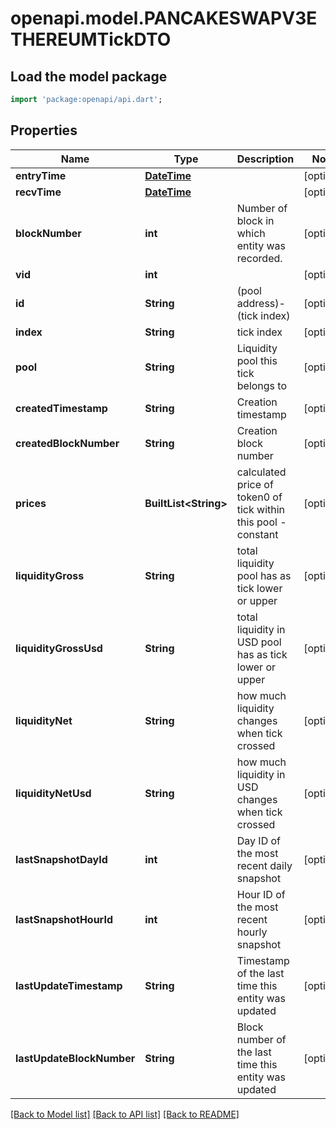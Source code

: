 # openapi.model.PANCAKESWAPV3ETHEREUMTickDTO

## Load the model package
```dart
import 'package:openapi/api.dart';
```

## Properties
Name | Type | Description | Notes
------------ | ------------- | ------------- | -------------
**entryTime** | [**DateTime**](DateTime.md) |  | [optional] 
**recvTime** | [**DateTime**](DateTime.md) |  | [optional] 
**blockNumber** | **int** | Number of block in which entity was recorded. | [optional] 
**vid** | **int** |  | [optional] 
**id** | **String** | (pool address)-(tick index) | [optional] 
**index** | **String** | tick index | [optional] 
**pool** | **String** | Liquidity pool this tick belongs to | [optional] 
**createdTimestamp** | **String** | Creation timestamp | [optional] 
**createdBlockNumber** | **String** | Creation block number | [optional] 
**prices** | **BuiltList&lt;String&gt;** | calculated price of token0 of tick within this pool - constant | [optional] 
**liquidityGross** | **String** | total liquidity pool has as tick lower or upper | [optional] 
**liquidityGrossUsd** | **String** | total liquidity in USD pool has as tick lower or upper | [optional] 
**liquidityNet** | **String** | how much liquidity changes when tick crossed | [optional] 
**liquidityNetUsd** | **String** | how much liquidity in USD changes when tick crossed | [optional] 
**lastSnapshotDayId** | **int** | Day ID of the most recent daily snapshot | [optional] 
**lastSnapshotHourId** | **int** | Hour ID of the most recent hourly snapshot | [optional] 
**lastUpdateTimestamp** | **String** | Timestamp of the last time this entity was updated | [optional] 
**lastUpdateBlockNumber** | **String** | Block number of the last time this entity was updated | [optional] 

[[Back to Model list]](../README.md#documentation-for-models) [[Back to API list]](../README.md#documentation-for-api-endpoints) [[Back to README]](../README.md)



